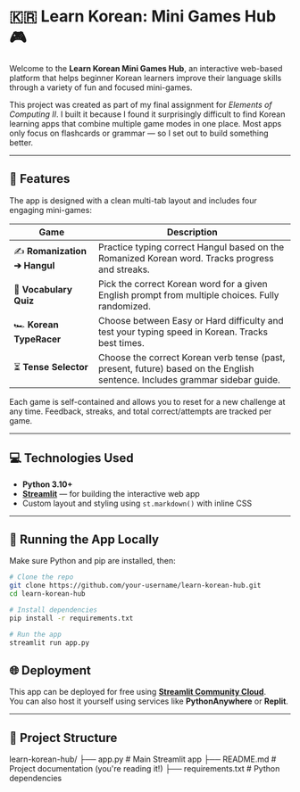 # 🇰🇷 Learn Korean: Mini Games Hub 🎮

Welcome to the **Learn Korean Mini Games Hub**, an interactive web-based platform that helps beginner Korean learners improve their language skills through a variety of fun and focused mini-games.

This project was created as part of my final assignment for *Elements of Computing II*. I built it because I found it surprisingly difficult to find Korean learning apps that combine multiple game modes in one place. Most apps only focus on flashcards or grammar — so I set out to build something better.

---

## 📌 Features

The app is designed with a clean multi-tab layout and includes four engaging mini-games:

| Game | Description |
|------|-------------|
| ✍️ **Romanization ➔ Hangul** | Practice typing correct Hangul based on the Romanized Korean word. Tracks progress and streaks. |
| 📝 **Vocabulary Quiz** | Pick the correct Korean word for a given English prompt from multiple choices. Fully randomized. |
| 🏎️ **Korean TypeRacer** | Choose between Easy or Hard difficulty and test your typing speed in Korean. Tracks best times. |
| ⏳ **Tense Selector** | Choose the correct Korean verb tense (past, present, future) based on the English sentence. Includes grammar sidebar guide. |

Each game is self-contained and allows you to reset for a new challenge at any time. Feedback, streaks, and total correct/attempts are tracked per game.

---

## 💻 Technologies Used

- **Python 3.10+**
- [**Streamlit**](https://streamlit.io/) — for building the interactive web app
- Custom layout and styling using `st.markdown()` with inline CSS

---

## 🚀 Running the App Locally

Make sure Python and pip are installed, then:

```bash
# Clone the repo
git clone https://github.com/your-username/learn-korean-hub.git
cd learn-korean-hub

# Install dependencies
pip install -r requirements.txt

# Run the app
streamlit run app.py
```

## 🌐 Deployment

This app can be deployed for free using [**Streamlit Community Cloud**](https://streamlit.io/cloud).  
You can also host it yourself using services like **PythonAnywhere** or **Replit**.

---

## 📂 Project Structure

learn-korean-hub/ ├── app.py # Main Streamlit app ├── README.md # Project documentation (you're reading it!) ├── requirements.txt # Python dependencies